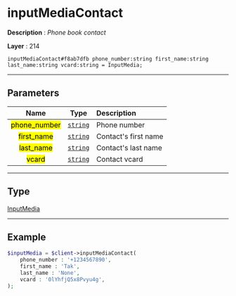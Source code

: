 # inputMediaContact

**Description** : *Phone book contact*

**Layer** : 214

```tl
inputMediaContact#f8ab7dfb phone_number:string first_name:string last_name:string vcard:string = InputMedia;
```

---

## Parameters

| Name | Type | Description |
| :---: | :---: | :--- |
| <mark>phone_number</mark> | [`string`](type/string) | Phone number |
| <mark>first_name</mark> | [`string`](type/string) | Contact's first name |
| <mark>last_name</mark> | [`string`](type/string) | Contact's last name |
| <mark>vcard</mark> | [`string`](type/string) | Contact vcard |

---

## Type

[InputMedia](type/InputMedia)

---

## Example

```php
$inputMedia = $client->inputMediaContact(
	phone_number : '+1234567890',
	first_name : 'Tak',
	last_name : 'None',
	vcard : '0lYhfjQ5x8Pvyu4g',
);
```